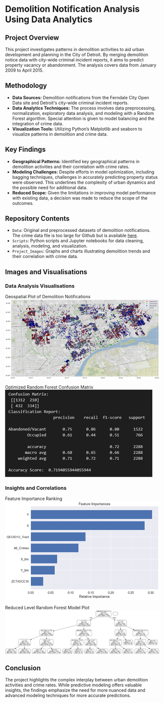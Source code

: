 # Demolition Notification Analysis Using Data Analytics

## Project Overview
This project investigates patterns in demolition activities to aid urban development and planning in the City of Detroit. By merging demolition notice data with city-wide criminal incident reports, it aims to predict property vacancy or abandonment. The analysis covers data from January 2009 to April 2015.

## Methodology
- **Data Sources:** Demolition notifications from the Ferndale City Open Data site and Detroit's city-wide criminal incident reports.
- **Data Analytics Techniques:** The process involves data preprocessing, normalization, exploratory data analysis, and modeling with a Random Forest algorithm. Special attention is given to model balancing and the integration of crime data.
- **Visualization Tools:** Utilizing Python’s Matplotlib and seaborn to visualize patterns in demolition and crime data.

## Key Findings
- **Geographical Patterns:** Identified key geographical patterns in demolition activities and their correlation with crime rates.
- **Modeling Challenges:** Despite efforts in model optimization, including bagging techniques, challenges in accurately predicting property status were observed. This underlines the complexity of urban dynamics and the possible need for additional data.
- **Reduced Scope:** Given the limitations in improving model performance with existing data, a decision was made to reduce the scope of the outcomes.

## Repository Contents
- `Data`: Original and preprocessed datasets of demolition notifications. The crime data file is too large for Github but is available [here](https://data.world/detroit/dpd-crime-incidents-2009-2016).
- `Scripts`: Python scripts and Jupyter notebooks for data cleaning, analysis, modeling, and visualization.
- `Project_Images`: Graphs and charts illustrating demolition trends and their correlation with crime data.

## Images and Visualisations

### Data Analysis Visualisations

Geospatial Plot of Demolition Notifications
![Geospatial Plot](https://github.com/comuilleoir/Demolitions/blob/main/Project_Images/geospacial_dist.png)

Optimized Random Forest Confusion Matrix  
![Optimized Random Forest Confusion Matrix](https://github.com/comuilleoir/Demolitions/blob/main/Project_Images/demos_conf_matrix.png)

### Insights and Correlations

Feature Importance Ranking
![Feature Importance Ranking](https://github.com/comuilleoir/Demolitions/blob/main/Project_Images/feat_import.png)

Reduced Level Random Forest Model Plot
![Reduced Level Random Forest Model Plot](https://github.com/comuilleoir/Demolitions/blob/main/Project_Images/small_tree.png)

## Conclusion
The project highlights the complex interplay between urban demolition activities and crime rates. While predictive modeling offers valuable insights, the findings emphasize the need for more nuanced data and advanced modeling techniques for more accurate predictions.
